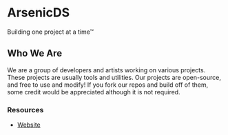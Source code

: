 # ArsenicDS
Building one project at a time™

## Who We Are
We are a group of developers and artists working on various projects. These projects are usually tools and utilities. Our projects are open-source, and free to use and modify! If you fork our repos and build off of them, some credit would be appreciated although it is not required.

### Resources
- [Website](https://arsenic.zirc.lol)
